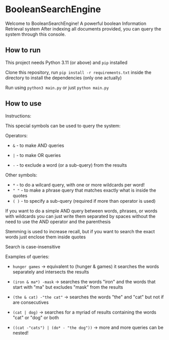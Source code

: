# BooleanSearchEngine
Welcome to BooleanSearchEngine! A powerful boolean Information Retrieval system
After indexing all documents provided, you can query the system through this console.

## How to run
This project needs Python 3.11 (or above) and `pip` installed

Clone this repository, run `pip install -r requirements.txt` inside the directory to install the dependencies (only one actually)

Run using `python3 main.py` or just `python main.py`

## How to use
Instructions:

This special symbols can be used to query the system:

Operators:

- `&` - to make AND queries
    
- `|` - to make OR queries

- `-` - to exclude a word (or a sub-query) from the results

Other symbols:

- `*` -  to do a wilcard query, with one or more wildcards per word!
- `" "` - to make a phrase query that matches exactly what is inside the quotes
- `( )` - to specify a sub-query (required if more than operator is used)

If you want to do a simple AND query between words, phrases, or words with wildcards
you can just write them separated by spaces without the need to use the AND operator and the parenthesis

Stemming is used to increase recall, but if you want to search the exact words just enclose them inside quotes

Search is case-insensitive

Examples of queries:

- `hunger games` -> equivalent to (hunger & games) it searches the words separately and intersects the results

- `(iron & ma*) -mask` -> searches the words "iron" and the words that start with "ma" but excludes "mask" from the results

- `(the & cat) -"the cat"` -> searches the words "the" and "cat" but not if are consecutives

- `(cat | dog)` -> searches for a myriad of results containing the words "cat" or "dog" or both

- `((cat -"cats") | (do* - "the dog"))` -> more and more queries can be nested!
